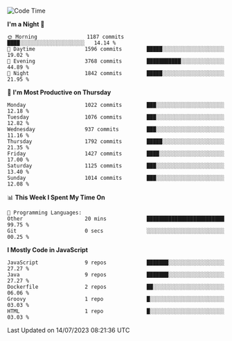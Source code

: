 <!--START_SECTION:waka-->
![Code Time](http://img.shields.io/badge/Code%20Time-1%2C305%20hrs%208%20mins-blue)

**I'm a Night 🦉** 

```text
🌞 Morning                1187 commits        ████░░░░░░░░░░░░░░░░░░░░░   14.14 % 
🌆 Daytime                1596 commits        █████░░░░░░░░░░░░░░░░░░░░   19.02 % 
🌃 Evening                3768 commits        ███████████░░░░░░░░░░░░░░   44.89 % 
🌙 Night                  1842 commits        █████░░░░░░░░░░░░░░░░░░░░   21.95 % 
```
📅 **I'm Most Productive on Thursday** 

```text
Monday                   1022 commits        ███░░░░░░░░░░░░░░░░░░░░░░   12.18 % 
Tuesday                  1076 commits        ███░░░░░░░░░░░░░░░░░░░░░░   12.82 % 
Wednesday                937 commits         ███░░░░░░░░░░░░░░░░░░░░░░   11.16 % 
Thursday                 1792 commits        █████░░░░░░░░░░░░░░░░░░░░   21.35 % 
Friday                   1427 commits        ████░░░░░░░░░░░░░░░░░░░░░   17.00 % 
Saturday                 1125 commits        ███░░░░░░░░░░░░░░░░░░░░░░   13.40 % 
Sunday                   1014 commits        ███░░░░░░░░░░░░░░░░░░░░░░   12.08 % 
```


📊 **This Week I Spent My Time On** 

```text
💬 Programming Languages: 
Other                    20 mins             █████████████████████████   99.75 % 
Git                      0 secs              ░░░░░░░░░░░░░░░░░░░░░░░░░   00.25 % 
```

**I Mostly Code in JavaScript** 

```text
JavaScript               9 repos             ███████░░░░░░░░░░░░░░░░░░   27.27 % 
Java                     9 repos             ███████░░░░░░░░░░░░░░░░░░   27.27 % 
Dockerfile               2 repos             ██░░░░░░░░░░░░░░░░░░░░░░░   06.06 % 
Groovy                   1 repo              █░░░░░░░░░░░░░░░░░░░░░░░░   03.03 % 
HTML                     1 repo              █░░░░░░░░░░░░░░░░░░░░░░░░   03.03 % 
```




 Last Updated on 14/07/2023 08:21:36 UTC
<!--END_SECTION:waka-->
